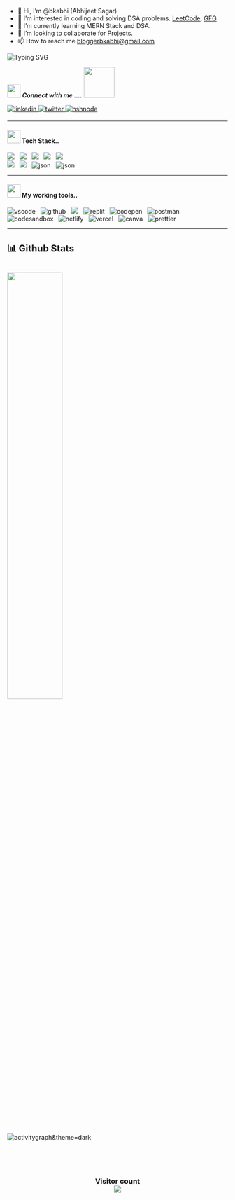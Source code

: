 - 👋 Hi, I’m @bkabhi (Abhijeet Sagar)
- 👀 I’m interested in coding and solving DSA problems. <a href="https://leetcode.com/bkabhijeet/" target="_blank">LeetCode<a/>, 
 <a href="https://auth.geeksforgeeks.org/user/bkabhijeet/" target="_blank"> GFG <a/>
- 🌱 I’m currently learning MERN Stack and DSA.
- 💞️ I’m looking to collaborate for Projects.
- 📫 How to reach me <a>bloggerbkabhi@gmail.com</a>


 ![Typing SVG](https://readme-typing-svg.herokuapp.com?font=comfortaa&color=016EEA&size=24&width=500&lines=Currently+Learning+Full-Stack+Web+Development;Data+Structures+and+Algorithms;Nice+to+meet+you...)
  <br>
  
  
<img src="https://media.giphy.com/media/iY8CRBdQXODJSCERIr/giphy.gif" width="30px">&nbsp;**_Connect with me ...._** <img src='https://raw.githubusercontent.com/ShahriarShafin/ShahriarShafin/main/Assets/handshake.gif' width="70px">

<p>
<!-- <a href="https://www.instagram.com/bkabhijeet/" target="_blank">
<img src="https://img.shields.io/badge/instagram-%ff5851db.svg?color=f02b9a&style=for-the-badge&logo=instagram&logoColor=white" t=instagram style="margin-bottom: 5px;" />
 </a> -->
<a href="https://www.linkedin.com/in/bkabhi/" target="_blank">
<img src=https://img.shields.io/badge/linkedin-%2300acee.svg?color=405DE6&style=for-the-badge&logo=linkedin&logoColor=white alt=linkedin style="margin-bottom: 5px;" />
</a>
<a href="https://twitter.com/" target="_blank">
<img src=https://img.shields.io/badge/twitter-%2300acee.svg?color=1DA1F2&style=for-the-badge&logo=twitter&logoColor=white alt=twitter style="margin-bottom: 5px;" />
</a>

<a href="https://bkabhi.hashnode.dev" target="_blank">
<img src=https://img.shields.io/badge/hashnode-%2300acee.svg?color=2962FF&style=for-the-badge&logo=hashnode&logoColor=white alt=hshnode style="margin-bottom: 5px;" />
</a>
</p>


 <hr>
 <h4><img src="https://media.giphy.com/media/iY8CRBdQXODJSCERIr/giphy.gif" width="30px">&nbsp;Tech Stack..</h4>
<p >
 <img src="https://img.shields.io/badge/javascript%20-%23F7DF1.svg?&style=for-the-badge&logo=javascript&logoColor=white" />&nbsp;&nbsp;
 <img src="https://img.shields.io/badge/html5%20-%23e34f26.svg?&style=for-the-badge&logo=html5&logoColor=white" />&nbsp;&nbsp;
 <img src="https://img.shields.io/badge/css3%20-%231572B6.svg?&style=for-the-badge&logo=css3&logoColor=white" />&nbsp;&nbsp;
 <img src="https://img.shields.io/badge/React-20232A?style=for-the-badge&logo=react&logoColor=61DAFB" />&nbsp;&nbsp;
 <img src="https://img.shields.io/badge/Material%20UI-007FFF?style=for-the-badge&logo=mui&logoColor=white" />&nbsp;&nbsp;
 <br/>
 <img src="https://img.shields.io/badge/Chakra--UI-319795?style=for-the-badge&logo=chakra-ui&logoColor=white" />&nbsp;&nbsp;
 <img src="https://img.shields.io/badge/Redux-593D88?style=for-the-badge&logo=redux&logoColor=white" />&nbsp;&nbsp;
 <img src="https://img.shields.io/badge/json-5E5C5C?style=for-the-badge&logo=json&logoColor=white" alt="json" />&nbsp;&nbsp;
 <img src="https://img.shields.io/badge/styled--components-DB7093?style=for-the-badge&logo=styled-components&logoColor=white" alt="json" />&nbsp;&nbsp;
</p>
<hr>
<h4><img src="https://media.giphy.com/media/iY8CRBdQXODJSCERIr/giphy.gif" width="30px">&nbsp;My working tools..</h4>
<p>
  <img src="https://img.shields.io/badge/VSCode-0078D4?style=for-the-badge&logo=visual%20studio%20code&logoColor=white" alt="vscode" />&nbsp;&nbsp;
  <img src="https://img.shields.io/badge/GitHub-100000?style=for-the-badge&logo=github&logoColor=white" alt="github"/>&nbsp;&nbsp;
  <img src="https://img.shields.io/badge/Git%20-%23F7DF1E.svg?&style=for-the-badge&color=blue&logo=Git&logoColor=white" />&nbsp;&nbsp;
  <img src="https://img.shields.io/badge/replit-667881?style=for-the-badge&logo=replit&logoColor=white" alt="replit" />&nbsp;&nbsp;
 <img src="https://img.shields.io/badge/Codepen-000000?style=for-the-badge&logo=codepen&logoColor=white" alt="codepen" />&nbsp;&nbsp;
 <img src="https://img.shields.io/badge/Postman-FF6C37?style=for-the-badge&logo=Postman&logoColor=white" alt="postman"/>&nbsp;&nbsp;
 <br/>
  <img src="https://img.shields.io/badge/Codesandbox-000000?style=for-the-badge&logo=CodeSandbox&logoColor=white" alt="codesandbox" />&nbsp;&nbsp;
  <img src="https://img.shields.io/badge/Netlify-00C7B7?style=for-the-badge&logo=netlify&logoColor=white" alt="netlify" />&nbsp;&nbsp;
  <img src="https://img.shields.io/badge/Vercel-000000?style=for-the-badge&logo=vercel&logoColor=white" alt="vercel" />&nbsp;&nbsp;
  <img src="https://img.shields.io/badge/Canva-%2300C4CC.svg?&style=for-the-badge&logo=Canva&logoColor=white" alt="canva" />&nbsp;&nbsp;
  <img src="https://img.shields.io/badge/prettier-1A2C34?style=for-the-badge&logo=prettier&logoColor=F7BA3E" alt="prettier" />&nbsp;&nbsp;
</p>
<hr>

<h2>📊 Github Stats</h2>
<br/>

<div>
  <img width="50%" src="https://github-readme-stats.vercel.app/api?username=bkabhi&show_icons=true&theme=dark" />
</div>
 <br />
<img src="https://activity-graph.herokuapp.com/graph?username=bkabhi&theme=react-dark" alt="activitygraph&theme=dark" /> 
<br />
<p align=""><img src="https://github-readme-streak-stats.herokuapp.com/?user=bkabhi&theme=dark" alt=""/></p>
<p align="" ><img src="https://github-profile-trophy.vercel.app/?username=bkabhi&theme=dark" alt=""/> </p>
<br>
<h3 align="center"> 
  Visitor count <br>
  <img src="https://profile-counter.glitch.me/bkabhi/count.svg" />
</h3>

<!---
bkabhi/bkabhi is a ✨ special ✨ repository because its `README.md` (this file) appears on your GitHub profile.
You can click the Preview link to take a look at your changes.
--->




